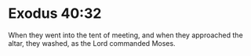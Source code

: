 # Exodus 40:32

When they went into the tent of meeting, and when they approached the altar, they washed, as the Lord commanded Moses.
